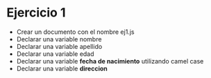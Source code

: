# Ejercicio 1

- Crear un documento con el nombre ej1.js
- Declarar una variable nombre
- Declarar una variable apellido
- Declarar una variable edad
- Declarar una variable **fecha de nacimiento** utilizando camel case
- Declarar una variable **direccion**
